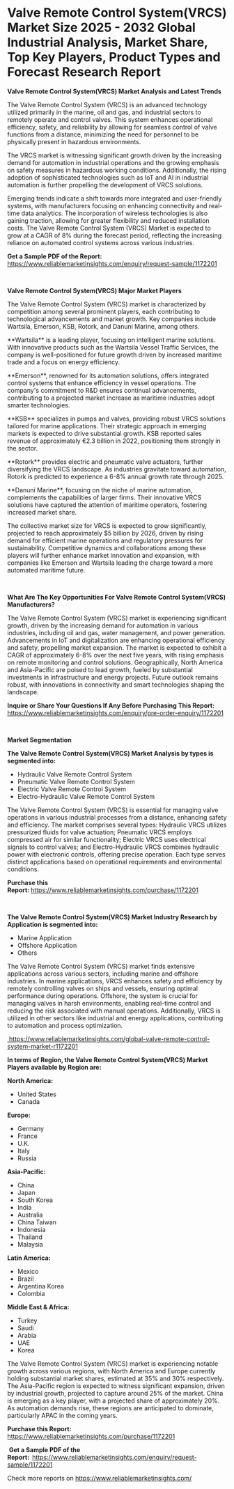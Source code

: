 <p><h1>Valve Remote Control System(VRCS) Market Size 2025 - 2032 Global Industrial Analysis, Market Share, Top Key Players, Product Types and Forecast Research Report</h1></p><p><strong>Valve Remote Control System(VRCS) Market Analysis and Latest Trends</strong></p>
<p><p>The Valve Remote Control System (VRCS) is an advanced technology utilized primarily in the marine, oil and gas, and industrial sectors to remotely operate and control valves. This system enhances operational efficiency, safety, and reliability by allowing for seamless control of valve functions from a distance, minimizing the need for personnel to be physically present in hazardous environments. </p><p>The VRCS market is witnessing significant growth driven by the increasing demand for automation in industrial operations and the growing emphasis on safety measures in hazardous working conditions. Additionally, the rising adoption of sophisticated technologies such as IoT and AI in industrial automation is further propelling the development of VRCS solutions. </p><p>Emerging trends indicate a shift towards more integrated and user-friendly systems, with manufacturers focusing on enhancing connectivity and real-time data analytics. The incorporation of wireless technologies is also gaining traction, allowing for greater flexibility and reduced installation costs. The Valve Remote Control System (VRCS) Market is expected to grow at a CAGR of 8% during the forecast period, reflecting the increasing reliance on automated control systems across various industries.</p></p>
<p><strong>Get a Sample PDF of the Report:&nbsp;</strong> <a href="https://www.reliablemarketinsights.com/enquiry/request-sample/1172201?utm_campaign=2137&utm_medium=2&utm_source=Github&utm_content=ia&utm_term=27022025&utm_id=valve-remote-control-systemvrcs">https://www.reliablemarketinsights.com/enquiry/request-sample/1172201</a></p>
<p>&nbsp;</p>
<p><strong>Valve Remote Control System(VRCS) Major Market Players</strong></p>
<p><p>The Valve Remote Control System (VRCS) market is characterized by competition among several prominent players, each contributing to technological advancements and market growth. Key companies include Wartsila, Emerson, KSB, Rotork, and Danuni Marine, among others.</p><p>**Wartsila** is a leading player, focusing on intelligent marine solutions. With innovative products such as the Wartsila Vessel Traffic Services, the company is well-positioned for future growth driven by increased maritime trade and a focus on energy efficiency.</p><p>**Emerson**, renowned for its automation solutions, offers integrated control systems that enhance efficiency in vessel operations. The company's commitment to R&D ensures continual advancements, contributing to a projected market increase as maritime industries adopt smarter technologies.</p><p>**KSB** specializes in pumps and valves, providing robust VRCS solutions tailored for marine applications. Their strategic approach in emerging markets is expected to drive substantial growth. KSB reported sales revenue of approximately €2.3 billion in 2022, positioning them strongly in the sector.</p><p>**Rotork** provides electric and pneumatic valve actuators, further diversifying the VRCS landscape. As industries gravitate toward automation, Rotork is predicted to experience a 6-8% annual growth rate through 2025.</p><p>**Danuni Marine**, focusing on the niche of marine automation, complements the capabilities of larger firms. Their innovative VRCS solutions have captured the attention of maritime operators, fostering increased market share.</p><p>The collective market size for VRCS is expected to grow significantly, projected to reach approximately $5 billion by 2026, driven by rising demand for efficient marine operations and regulatory pressures for sustainability. Competitive dynamics and collaborations among these players will further enhance market innovation and expansion, with companies like Emerson and Wartsila leading the charge toward a more automated maritime future.</p></p>
<p>&nbsp;</p>
<p><strong>What Are The Key Opportunities For Valve Remote Control System(VRCS) Manufacturers?</strong></p>
<p><p>The Valve Remote Control System (VRCS) market is experiencing significant growth, driven by the increasing demand for automation in various industries, including oil and gas, water management, and power generation. Advancements in IoT and digitalization are enhancing operational efficiency and safety, propelling market expansion. The market is expected to exhibit a CAGR of approximately 6-8% over the next five years, with rising emphasis on remote monitoring and control solutions. Geographically, North America and Asia-Pacific are poised to lead growth, fueled by substantial investments in infrastructure and energy projects. Future outlook remains robust, with innovations in connectivity and smart technologies shaping the landscape.</p></p>
<p><strong>Inquire or Share Your Questions If Any Before Purchasing This Report:</strong> <a href="https://www.reliablemarketinsights.com/enquiry/pre-order-enquiry/1172201?utm_campaign=2137&utm_medium=2&utm_source=Github&utm_content=ia&utm_term=27022025&utm_id=valve-remote-control-systemvrcs">https://www.reliablemarketinsights.com/enquiry/pre-order-enquiry/1172201</a></p>
<p>&nbsp;</p>
<p><strong>Market Segmentation</strong></p>
<p><strong>The Valve Remote Control System(VRCS) Market Analysis by types is segmented into:</strong></p>
<p><ul><li>Hydraulic Valve Remote Control System</li><li>Pneumatic Valve Remote Control System</li><li>Electric Valve Remote Control System</li><li>Electro-Hydraulic Valve Remote Control System</li></ul></p>
<p><p>The Valve Remote Control System (VRCS) is essential for managing valve operations in various industrial processes from a distance, enhancing safety and efficiency. The market comprises several types: Hydraulic VRCS utilizes pressurized fluids for valve actuation; Pneumatic VRCS employs compressed air for similar functionality; Electric VRCS uses electrical signals to control valves; and Electro-Hydraulic VRCS combines hydraulic power with electronic controls, offering precise operation. Each type serves distinct applications based on operational requirements and environmental conditions.</p></p>
<p><strong>Purchase this Report:&nbsp;</strong><a href="https://www.reliablemarketinsights.com/purchase/1172201?utm_campaign=2137&utm_medium=2&utm_source=Github&utm_content=ia&utm_term=27022025&utm_id=valve-remote-control-systemvrcs">https://www.reliablemarketinsights.com/purchase/1172201</a></p>
<p>&nbsp;</p>
<p><strong>The Valve Remote Control System(VRCS) Market Industry Research by Application is segmented into:</strong></p>
<p><ul><li>Marine Application</li><li>Offshore Application</li><li>Others</li></ul></p>
<p><p>The Valve Remote Control System (VRCS) market finds extensive applications across various sectors, including marine and offshore industries. In marine applications, VRCS enhances safety and efficiency by remotely controlling valves on ships and vessels, ensuring optimal performance during operations. Offshore, the system is crucial for managing valves in harsh environments, enabling real-time control and reducing the risk associated with manual operations. Additionally, VRCS is utilized in other sectors like industrial and energy applications, contributing to automation and process optimization.</p></p>
<p><a href="https://www.reliablemarketinsights.com/global-valve-remote-control-system-market-r1172201?utm_campaign=2137&utm_medium=2&utm_source=Github&utm_content=ia&utm_term=27022025&utm_id=valve-remote-control-systemvrcs">&nbsp;https://www.reliablemarketinsights.com/global-valve-remote-control-system-market-r1172201</a></p>
<p><strong>In terms of Region, the Valve Remote Control System(VRCS) Market Players available by Region are:</strong></p>
<p>
    <p> <strong> North America: </strong>
        <ul>
            <li>United States</li>
            <li>Canada</li>
        </ul>
        </p> 
    <p> <strong> Europe: </strong>
        <ul>
            <li>Germany</li>
            <li>France</li>
            <li>U.K.</li>
            <li>Italy</li>
            <li>Russia</li>
        </ul>
        </p> 
    <p> <strong> Asia-Pacific: </strong>
        <ul>
            <li>China</li>
            <li>Japan</li>
            <li>South Korea</li>
            <li>India</li>
            <li>Australia</li>
            <li>China Taiwan</li>
            <li>Indonesia</li>
            <li>Thailand</li>
            <li>Malaysia</li>
        </ul>
        </p> 
    <p> <strong> Latin America: </strong>
        <ul>
            <li>Mexico</li>
            <li>Brazil</li>
            <li>Argentina Korea</li>
            <li>Colombia</li>
        </ul>
        </p> 
    <p> <strong> Middle East & Africa: </strong>
        <ul>
            <li>Turkey</li>
            <li>Saudi</li>
            <li>Arabia</li>
            <li>UAE</li>
            <li>Korea</li>
        </ul>
    </p>
    </p>
<p><p>The Valve Remote Control System (VRCS) market is experiencing notable growth across various regions, with North America and Europe currently holding substantial market shares, estimated at 35% and 30% respectively. The Asia-Pacific region is expected to witness significant expansion, driven by industrial growth, projected to capture around 25% of the market. China is emerging as a key player, with a projected share of approximately 20%. As automation demands rise, these regions are anticipated to dominate, particularly APAC in the coming years.</p></p>
<p><strong>Purchase this Report: </strong><a href="https://www.reliablemarketinsights.com/purchase/1172201?utm_campaign=2137&utm_medium=2&utm_source=Github&utm_content=ia&utm_term=27022025&utm_id=valve-remote-control-systemvrcs">https://www.reliablemarketinsights.com/purchase/1172201</a></p>
<p>&nbsp;<strong>Get a Sample PDF of the Report:&nbsp;&nbsp;</strong><a href="https://www.reliablemarketinsights.com/enquiry/request-sample/1172201?utm_campaign=2137&utm_medium=2&utm_source=Github&utm_content=ia&utm_term=27022025&utm_id=valve-remote-control-systemvrcs">https://www.reliablemarketinsights.com/enquiry/request-sample/1172201</a></p>
<p><strong></strong></p>
<p>Check more reports on <a href="https://www.reliablemarketinsights.com/?utm_campaign=2137&utm_medium=2&utm_source=Github&utm_content=ia&utm_term=27022025&utm_id=valve-remote-control-systemvrcs">https://www.reliablemarketinsights.com/</a></p>